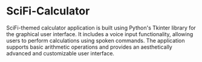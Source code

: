 # SciFi-Calculator
SciFi-themed calculator application is built using Python's Tkinter library for the graphical user interface. It includes a voice input functionality, allowing users to perform calculations using spoken commands. The application supports basic arithmetic operations and provides an aesthetically advanced and customizable user interface.
